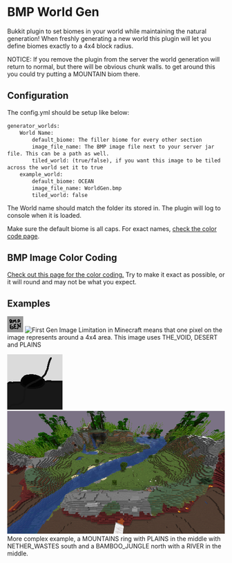 # BMP World Gen
Bukkit plugin to set biomes in your world 
while maintaining the natural generation! When
freshly generating a new world this plugin will
let you define biomes exactly to a 4x4 block radius.

NOTICE: If you remove the plugin from the server
the world generation will return to normal, but 
there will be obvious chunk walls. to get around this
you could try putting a MOUNTAIN biom there.

## Configuration
The config.yml should be setup like below:
```
generator_worlds:
    World Name:
        default_biome: The filler biome for every other section
        image_file_name: The BMP image file next to your server jar file. This can be a path as well.
        tiled_world: (true/false), if you want this image to be tiled across the world set it to true
    example_world:
        default_biome: OCEAN
        image_file_name: WorldGen.bmp
        tiled_world: false    
```
The World name should match the folder its stored in.
The plugin will log to console when it is loaded.

Make sure the default biome is all caps. For exact
names, [check the color code page](COLORCODES.md).

## BMP Image Color Coding
[Check out this page for the color coding.](COLORCODES.md)
Try to make it exact as possible, or it will
round and may not be what you expect.

## Examples
![First BMP Image](BMPOne.bmp?raw=true)
![First Gen Image](GenOne.png?raw=true)
Limitation in Minecraft means that one pixel
on the image represents around a 4x4 area. This
image uses THE_VOID, DESERT and PLAINS



![Second BMP Image](BMPTwo.bmp?raw=true)
![Second Gen Image](GenTwo.png?raw=true)
More complex example, a MOUNTAINS ring with
PLAINS in the middle with NETHER_WASTES south
and a BAMBOO_JUNGLE north with a RIVER in the
middle.